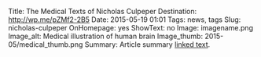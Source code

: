 Title: The Medical Texts of Nicholas Culpeper
Destination: http://wp.me/pZMf2-2B5
Date: 2015-05-19 01:01 
Tags: news, tags 
Slug: nicholas-culpeper 
OnHomepage: yes
ShowText: no
Image: imagename.png
Image_alt: Medical illustration of human brain
Image_thumb: 2015-05/medical_thumb.png
Summary: Article summary [linked text](http://www.google.com).
